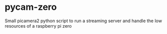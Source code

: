 # pycam-zero
Small picamera2 python script to run a streaming server and handle the low resources of a raspberry pi zero
